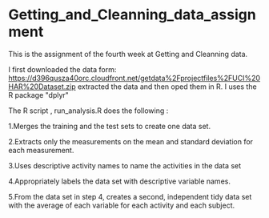 # Getting_and_Cleanning_data_assignment
This is the assignment of the fourth week at Getting and Cleanning data.

I first downloaded the data form: https://d396qusza40orc.cloudfront.net/getdata%2Fprojectfiles%2FUCI%20HAR%20Dataset.zip
extracted the data and then oped them in R. I uses the R package "dplyr" 

The R script , run_analysis.R does the following :

1.Merges the training and the test sets to create one data set.

2.Extracts only the measurements on the mean and standard deviation for each measurement.

3.Uses descriptive activity names to name the activities in the data set

4.Appropriately labels the data set with descriptive variable names.

5.From the data set in step 4, creates a second, independent tidy data set with the average of 
each variable for each activity and each subject.
